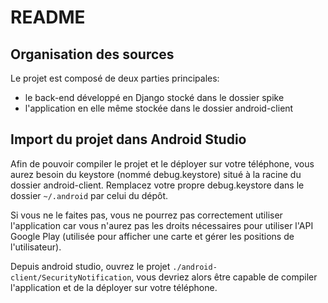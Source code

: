 README
=======

Organisation des sources
------------------------------

Le projet est composé de deux parties principales: 

* le back-end développé en Django stocké dans le dossier spike
* l'application en elle même stockée dans le dossier android-client


Import du projet dans Android Studio
--------------------------------------------

Afin de pouvoir compiler le projet et le déployer sur votre téléphone, vous aurez besoin du keystore (nommé debug.keystore) situé à la racine du dossier android-client. Remplacez votre propre debug.keystore dans le dossier `~/.android` par celui du dépôt.

Si vous ne le faites pas, vous ne pourrez pas correctement utiliser l'application car vous n'aurez pas les droits nécessaires pour utiliser l'API Google Play (utilisée pour afficher une carte et gérer les positions de l'utilisateur).

Depuis android studio, ouvrez le projet  `./android-client/SecurityNotification`, vous devriez alors être capable de compiler l'application et de la déployer sur votre téléphone.
